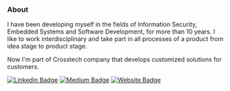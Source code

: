 ### About

I have been developing myself in the fields of Information Security, Embedded Systems and Software Development, for more than 10 years. I like to work interdisciplinary and take part in all processes of a product from idea stage to product stage.

Now I'm part of Crosstech company that develops customized solutions for customers.

[![Linkedin Badge](https://img.shields.io/badge/-eyEminYILDIZ-blue?style=flat-square&logo=Linkedin&logoColor=white&link=https://www.linkedin.com/in/eyEminYILDIZ)](https://www.linkedin.com/in/eyEminYILDIZ)
[![Medium Badge](https://img.shields.io/badge/-eyEminYILDIZ-black?style=flat-square&logo=Medium&logoColor=white&link=https://medium.com/@eyEminYILDIZ)](https://medium.com/@eyEminYILDIZ)
[![Website Badge](https://img.shields.io/website?style=flat-square&down_color=red&down_message=down&label=https://eminyildiz.com.tr&up_color=green&up_message=up&url=https://eminyildiz.com.tr)](https://eminyildiz.com.tr)


